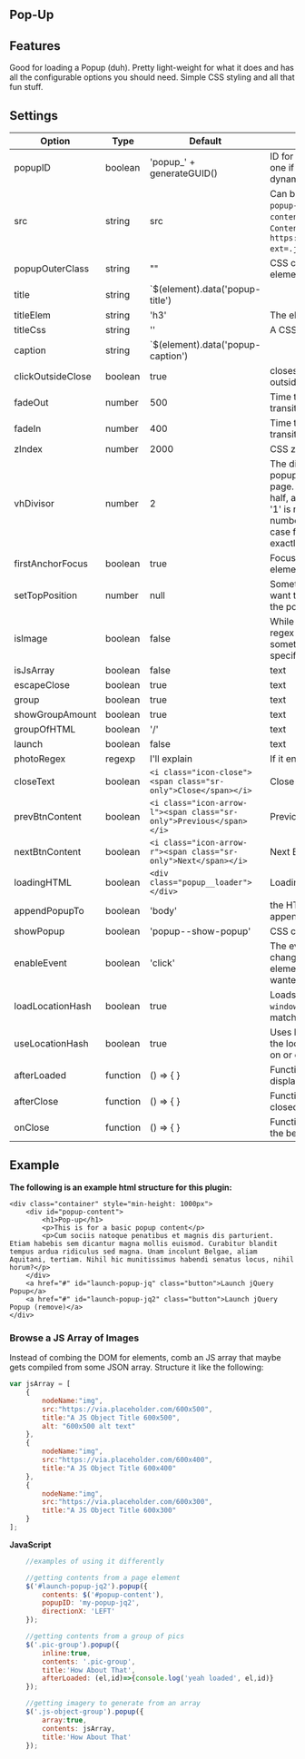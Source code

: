 <h2 id="popup">Pop-Up</h2>


## Features
Good for loading a Popup (duh). Pretty light-weight for what it does and has all the configurable options you should need. Simple CSS styling and all that fun stuff.

## Settings

Option | Type | Default | Description
------ | ---- | ------- | -----------
popupID| boolean |  'popup_' + generateGUID() | ID for the popup. Good idea to set one if loading from a hash, else its dynamically generated
src | string | src | Can be a CSS selector `.your-popup-content` or `#yeah-your-content` or `<h2>Yeah Your Popup Content</h2><p>etc...</p>` and `https://placekitten.com/900/1200?ext=.jpg`. 
popupOuterClass| string |  "" | CSS class name to add to the outer element of the popup.
title | string |  `$(element).data('popup-title') || $(element).attr('title') || ''` | Title to get added above to the content. Looks for that in that order specified in the default, if not overridden.
titleElem |string |  'h3' | The element of the title
titleCss| string |  '' | A CSS class for that above title
caption| string |  `$(element).data('popup-caption') || ''` | Text below the main content
clickOutsideClose| boolean |  true | closes if the popup is clicked outside of the box
fadeOut| number |  500 | Time to fade-out the popup, CSS transition should correspond.
fadeIn| number |  400 |  Time to fade-in the popup, CSS transition should correspond.
zIndex | number |  2000 | CSS z-index of the popup
vhDivisor| number | 2 | The division of the height of the popup and how it displays on the page. So, '2' means we divide it in half, and it displays in the center. '1' is not at all, and '0'. It takes any number really, and there is a use-case for this, that I can't remember exactly right now.
firstAnchorFocus| boolean |  true | Focus's back on the anchor or element after the popup closes
setTopPosition| number |  null | Sometimes we just may manually want to tell the vertical position of the popup.
isImage| boolean |  false | While there is a process using a regex and other parameters sometime we may just want to specify in the config.
isJsArray| boolean |  false | text
escapeClose| boolean |  true | text
group| boolean |  true | text
showGroupAmount| boolean |  true | text
groupOfHTML| boolean |  '/' | text
launch| boolean |  false | text
photoRegex| regexp |  I'll explain | If it ends in `gif|png|jp(g|eg)|bmp|ico|webp|jxr|svg` or has a querystring parameter of `?image=jpg` or `?ext=someimageformattoo` then it'll know it's an image.
closeText| boolean |  `<i class="icon-close"><span class="sr-only">Close</span></i>` | Close html/text.
prevBtnContent| boolean |  `<i class="icon-arrow-l"><span class="sr-only">Previous</span></i>` | Previous Button html/text.
nextBtnContent| boolean |  `<i class="icon-arrow-r"><span class="sr-only">Next</span></i>` | Next Button html/text.
loadingHTML| boolean |  `<div class="popup__loader"></div>` | Loading HTML.
appendPopupTo| boolean |  'body' | the HTML element the popup appends to.
showPopup| boolean |  'popup--show-popup' | CSS class used to show the popup.
enableEvent| boolean |  'click' | The event to show the popup, change to whatever event on the element. Could be 'hover' if we wanted to for some reason.
loadLocationHash| boolean |  true | Loads a popup from a `window.location.hash`, if the hash matches the popup.
useLocationHash| boolean |  true | Uses history and creates a hash in the location to toggle the popups on or off
afterLoaded| function |  () => { } | Function to run after the popup is displayed.
afterClose| function |  () => { } | Function to run after the popup is closed.
onClose| function |  () => { } | Function to run after the popup at the begninning of the closing event.

## Example

__The following is an example html structure for this plugin:__

```
<div class="container" style="min-height: 1000px">
	<div id="popup-content">
		<h1>Pop-up</h1>
		<p>This is for a basic popup content</p>
		<p>Cum sociis natoque penatibus et magnis dis parturient. Etiam habebis sem dicantur magna mollis euismod. Curabitur blandit tempus ardua ridiculus sed magna. Unam incolunt Belgae, aliam Aquitani, tertiam. Nihil hic munitissimus habendi senatus locus, nihil horum?</p>
	</div>
	<a href="#" id="launch-popup-jq" class="button">Launch jQuery Popup</a>
	<a href="#" id="launch-popup-jq2" class="button">Launch jQuery Popup (remove)</a>
</div>
```

### Browse a JS Array of Images ###
Instead of combing the DOM for elements, comb an JS array that maybe gets compiled from some JSON array. Structure it like the following:
```javascript
var jsArray = [
	{
		nodeName:"img",
		src:"https://via.placeholder.com/600x500",
		title:"A JS Object Title 600x500",
		alt: "600x500 alt text"
	},
	{
		nodeName:"img",
		src:"https://via.placeholder.com/600x400",
		title:"A JS Object Title 600x400"
	},
	{
		nodeName:"img",
		src:"https://via.placeholder.com/600x300",
		title:"A JS Object Title 600x300"
	}
];
```


__JavaScript__
```javascript
	//examples of using it differently

	//getting contents from a page element
	$('#launch-popup-jq2').popup({
		contents: $('#popup-content'),
		popupID: 'my-popup-jq2',
		directionX: 'LEFT'
	});

	//getting contents from a group of pics
	$('.pic-group').popup({
		inline:true,
		contents: '.pic-group',
		title:'How About That',
		afterLoaded: (el,id)=>{console.log('yeah loaded', el,id)}
	});

	//getting imagery to generate from an array
	$('.js-object-group').popup({
		array:true,
		contents: jsArray,
		title:'How About That'
	});
```

